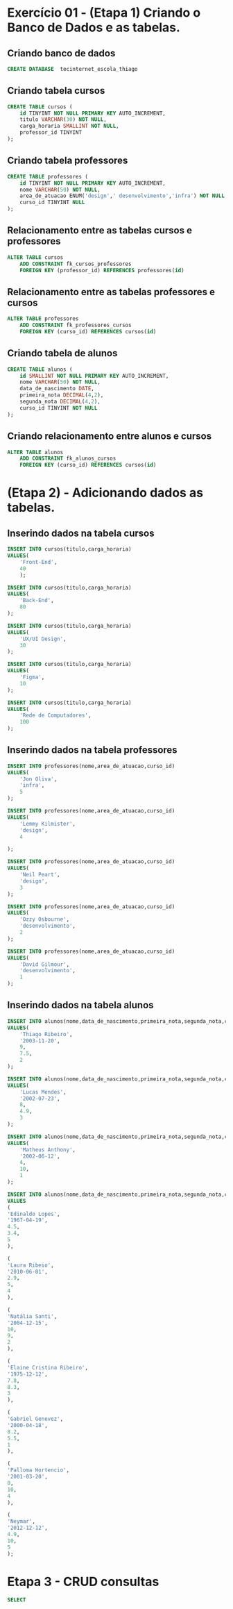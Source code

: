 # Exercício 01 - (Etapa 1) Criando o Banco de Dados e as tabelas.

## Criando banco de dados
```sql
CREATE DATABASE  tecinternet_escola_thiago     
```


## Criando tabela cursos
```sql
CREATE TABLE cursos (
    id TINYINT NOT NULL PRIMARY KEY AUTO_INCREMENT,
    titulo VARCHAR(30) NOT NULL,
    carga_horaria SMALLINT NOT NULL,
    professor_id TINYINT
); 
```


## Criando tabela professores
```sql
CREATE TABLE professores (
    id TINYINT NOT NULL PRIMARY KEY AUTO_INCREMENT,
    nome VARCHAR(50) NOT NULL,
    area_de_atuacao ENUM('design',' desenvolvimento','infra') NOT NULL,
    curso_id TINYINT NULL
);
```


## Relacionamento entre as tabelas cursos e professores
```sql
ALTER TABLE cursos 
    ADD CONSTRAINT fk_cursos_professores
    FOREIGN KEY (professor_id) REFERENCES professores(id)
```

## Relacionamento entre as tabelas professores e cursos
```sql
ALTER TABLE professores
    ADD CONSTRAINT fk_professores_cursos
    FOREIGN KEY (curso_id) REFERENCES cursos(id)
```


## Criando tabela de alunos
```sql
CREATE TABLE alunos (
    id SMALLINT NOT NULL PRIMARY KEY AUTO_INCREMENT,
    nome VARCHAR(50) NOT NULL,
    data_de_nascimento DATE,
    primeira_nota DECIMAL(4,2),
    segunda_nota DECIMAL(4,2),
    curso_id TINYINT NOT NULL
);
```

## Criando relacionamento entre alunos e cursos
```sql
ALTER TABLE alunos
    ADD CONSTRAINT fk_alunos_cursos
    FOREIGN KEY (curso_id) REFERENCES cursos(id)
```


# (Etapa 2) - Adicionando dados as tabelas.

## Inserindo dados na tabela cursos
```sql 
INSERT INTO cursos(titulo,carga_horaria) 
VALUES(
    'Front-End',
    40 
    );

INSERT INTO cursos(titulo,carga_horaria)
VALUES(
    'Back-End',
    80
);

INSERT INTO cursos(titulo,carga_horaria)
VALUES(
    'UX/UI Design',
    30
);

INSERT INTO cursos(titulo,carga_horaria)
VALUES(
    'Figma',
    10
);

INSERT INTO cursos(titulo,carga_horaria)
VALUES(
    'Rede de Computadores',
    100
);
```

## Inserindo dados na tabela professores
```sql
INSERT INTO professores(nome,area_de_atuacao,curso_id)
VALUES(
    'Jon Oliva',
    'infra',
    5
);

INSERT INTO professores(nome,area_de_atuacao,curso_id)
VALUES(
    'Lemmy Kilmister',
    'design',
    4

);

INSERT INTO professores(nome,area_de_atuacao,curso_id)
VALUES(
    'Neil Peart',
    'design',
    3
);

INSERT INTO professores(nome,area_de_atuacao,curso_id)
VALUES(
    'Ozzy Osbourne',
    'desenvolvimento',
    2
);

INSERT INTO professores(nome,area_de_atuacao,curso_id)
VALUES(
    'David Gilmour',
    'desenvolvimento',
    1
);
```

## Inserindo dados na tabela alunos
```sql
INSERT INTO alunos(nome,data_de_nascimento,primeira_nota,segunda_nota,curso_id)
VALUES(
    'Thiago Ribeiro',
    '2003-11-20',
    9,
    7.5,
    2
);

INSERT INTO alunos(nome,data_de_nascimento,primeira_nota,segunda_nota,curso_id)
VALUES(
    'Lucas Mendes',
    '2002-07-23',
    8,
    4.9,
    3
);

INSERT INTO alunos(nome,data_de_nascimento,primeira_nota,segunda_nota,curso_id)
VALUES(
    'Matheus Anthony',
    '2002-06-12',
    4,
    10,
    1
);

INSERT INTO alunos(nome,data_de_nascimento,primeira_nota,segunda_nota,curso_id)
VALUES
(
'Edinaldo Lopes',
'1967-04-19',
4.5,
3.4,
5
),

(
'Laura Ribeio',
'2010-06-01',
2.9,
5,
4
),

(
'Natália Santi',
'2004-12-15',
10,
9,
2
),

(
'Elaine Cristina Ribeiro',
'1975-12-12',
7.8,
8.3,
3
),

(
'Gabriel Genovez',
'2000-04-18',
8.2,
5.5,
1
),

(
'Palloma Hortencio',
'2001-03-20', 
0,
10,
4
),

(
'Neymar',
'2012-12-12',
4.9,
10,
5
);
```


# Etapa 3 - CRUD consultas

```sql
SELECT 
```

